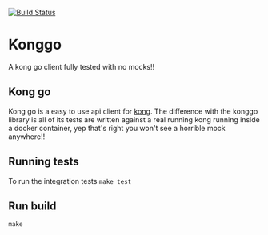 [![Build Status](https://travis-ci.org/kevholditch/konggo.svg?branch=master)](https://travis-ci.org/kevholditch/konggo)

Konggo
======
A kong go client fully tested with no mocks!!

## Kong go
Kong go is a easy to use api client for [kong](https://getkong.org/).  The difference with the konggo library is all of its tests are written against a real running kong running inside a docker container, yep that's right you won't see a horrible mock anywhere!!  

## Running tests
To run the integration tests
`make test`

## Run build
`make`
